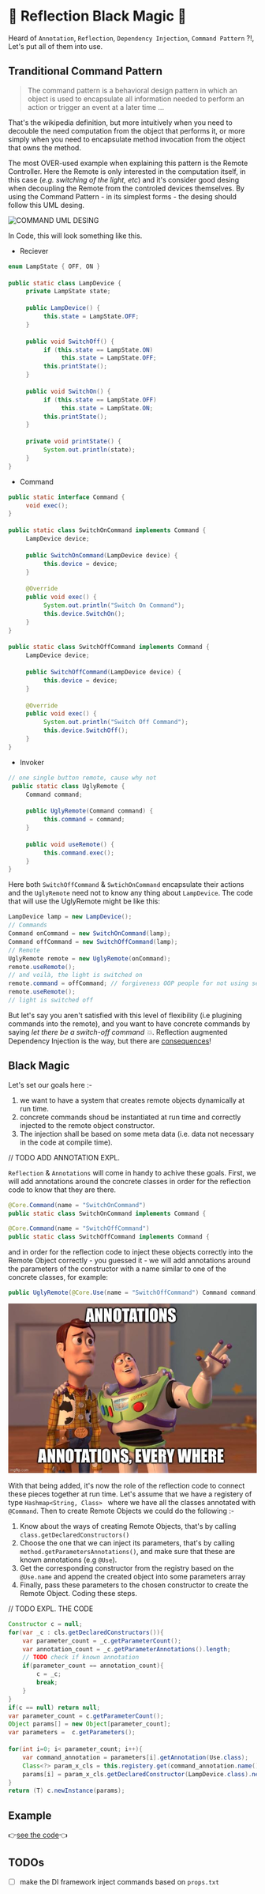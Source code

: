 # 🌟 Reflection Black Magic 🌟

Heard of `Annotation`, `Reflection`, `Dependency Injection`, `Command Pattern` ?!, Let's put all of them into use.

## Tranditional Command Pattern

> The command pattern is a behavioral design pattern in which an object is used to encapsulate all information needed to perform an action or trigger an event at a later time ...

That's the wikipedia definition, but more intuitively when you need to decouble the need computation from the object that performs it, or more simply when you need to encapsulate method invocation from the object that owns the method.

The most OVER-used example when explaining this pattern is the Remote Controller. Here the Remote is only interested in the computation itself, in this case (_e.g. switching of the light, etc_) and it's consider good desing when decoupling the Remote from the controled devices themselves. By using the Command Pattern - in its simplest forms - the desing should follow this UML desing.

<p align="cetenr">
     <img src="" alt="COMMAND UML DESING"/>
</p>

In Code, this will look something like this.

- Reciever
```java
enum LampState { OFF, ON }

public static class LampDevice {
     private LampState state;

     public LampDevice() {
          this.state = LampState.OFF;
     }

     public void SwitchOff() {
          if (this.state == LampState.ON)
               this.state = LampState.OFF;
          this.printState();
     }

     public void SwitchOn() {
          if (this.state == LampState.OFF)
               this.state = LampState.ON;
          this.printState();
     }

     private void printState() {
          System.out.println(state);
     }
}
```
- Command
```java
public static interface Command {
     void exec();
}

public static class SwitchOnCommand implements Command {
     LampDevice device;

     public SwitchOnCommand(LampDevice device) {
          this.device = device;
     }

     @Override
     public void exec() {
          System.out.println("Switch On Command");
          this.device.SwitchOn();
     }
}

public static class SwitchOffCommand implements Command {
     LampDevice device;

     public SwitchOffCommand(LampDevice device) {
          this.device = device;
     }

     @Override
     public void exec() {
          System.out.println("Switch Off Command");
          this.device.SwitchOff();
     }
}
```
- Invoker
```java
// one single button remote, cause why not
 public static class UglyRemote {
     Command command;

     public UglyRemote(Command command) {
          this.command = command;
     }

     public void useRemote() {
          this.command.exec();
     }
}
```
Here both `SwitchOffCommand` & `SwtichOnCommand` encapsulate their actions and the `UglyRemote` need not to know any thing about `LampDevice`. The code that will use the UglyRemote might be like this:

```java
LampDevice lamp = new LampDevice();
// Commands
Command onCommand = new SwitchOnCommand(lamp);
Command offCommand = new SwitchOffCommand(lamp);
// Remote
UglyRemote remote = new UglyRemote(onCommand);
remote.useRemote(); 
// and voilà, the light is switched on
remote.command = offCommand; // forgiveness OOP people for not using setters 🙏.
remote.useRemote(); 
// light is switched off
```

But let's say you aren't satisfied with this level of flexibility (i.e plugining commands into the remote), and you want to have concrete commands by saying _let there be a switch-off command :collision:_. Reflection augmented Dependency Injection is the way, but there are [consequences](https://en.wikipedia.org/wiki/No_free_lunch_in_search_and_optimization)!

## Black Magic 

Let's set our goals here :-
1. we want to have a system that creates remote objects dynamically at run time.
2. concrete commands shoud be instantiated at run time and correctly injected to the remote object constructor.
3. The injection shall be based on some meta data (i.e. data not necessary in the code at compile time).

// TODO ADD ANNOTATION EXPL.

`Reflection` & `Annotations` will come in handy to achive these goals. First, we will add annotations around the concrete classes in order for the reflection code to know that they are there.
```java
@Core.Command(name = "SwitchOnCommand")
public static class SwitchOnCommand implements Command {
```

```java
@Core.Command(name = "SwitchOffCommand")
public static class SwitchOffCommand implements Command {
```

and in order for the reflection code to inject these objects correctly into the Remote Object correctly - you guessed it - we will add annotations around the parameters of the constructor with a name similar to one of the concrete classes, for example:
```java
public UglyRemote(@Core.Use(name = "SwitchOffCommand") Command command) {
```
<p align="center">
<img src="./../assets/annotations.png" alt="annotations every where" title="🙃"/>
</p>


With that being added, it's now the role of the reflection code to connect these pieces together at run time. Let's assume that we have a registery of type `Hashmap<String, Class> ` where we have all the classes annotated with `@Command`. Then to create Remote Objects we could do the following :-

1. Know about the ways of creating Remote Objects, that's by calling `class.getDeclaredConstructors()`
2. Choose the one that we can inject its parameters, that's by calling `method.getParametersAnnotations()`, and make sure that these are known annotations (e.g `@Use`).
3. Get the corresponding constructor from the registry based on the `@Use.name` and append the created object into some parameters array
4. Finally, pass these parameters to the chosen constructor to create the Remote Object.
Coding these steps.

// TODO EXPL. THE CODE
```java
Constructor c = null;
for(var _c : cls.getDeclaredConstructors()){
    var parameter_count = _c.getParameterCount();
    var annotation_count = _c.getParameterAnnotations().length;
    // TODO check if known annotation
    if(parameter_count == annotation_count){
        c = _c;
        break;
    }
}
if(c == null) return null;
var parameter_count = c.getParameterCount();
Object params[] = new Object[parameter_count];
var parameters =  c.getParameters();

for(int i=0; i< parameter_count; i++){
    var command_annotation = parameters[i].getAnnotation(Use.class);
    Class<?> param_x_cls = this.registery.get(command_annotation.name());
    params[i] = param_x_cls.getDeclaredConstructor(LampDevice.class).newInstance(new LampDevice());
}
return (T) c.newInstance(params);
```

## Example
👉[see the code](./Main.java)👈

## TODOs
- [ ] make the DI framework inject commands based on `props.txt`